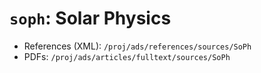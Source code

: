 # `soph`: Solar Physics

- References (XML): `/proj/ads/references/sources/SoPh`
- PDFs: `/proj/ads/articles/fulltext/sources/SoPh`
